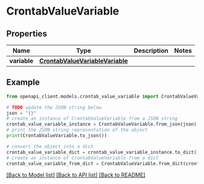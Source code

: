 # CrontabValueVariable


## Properties

Name | Type | Description | Notes
------------ | ------------- | ------------- | -------------
**variable** | [**CrontabValueVariableVariable**](CrontabValueVariableVariable.md) |  | 

## Example

```python
from openapi_client.models.crontab_value_variable import CrontabValueVariable

# TODO update the JSON string below
json = "{}"
# create an instance of CrontabValueVariable from a JSON string
crontab_value_variable_instance = CrontabValueVariable.from_json(json)
# print the JSON string representation of the object
print(CrontabValueVariable.to_json())

# convert the object into a dict
crontab_value_variable_dict = crontab_value_variable_instance.to_dict()
# create an instance of CrontabValueVariable from a dict
crontab_value_variable_from_dict = CrontabValueVariable.from_dict(crontab_value_variable_dict)
```
[[Back to Model list]](../README.md#documentation-for-models) [[Back to API list]](../README.md#documentation-for-api-endpoints) [[Back to README]](../README.md)


